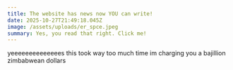 ```yaml
---
title: The website has news now YOU can write!
date: 2025-10-27T21:49:18.045Z
image: /assets/uploads/er_spce.jpeg
summary: Yes, you read that right. Click me!
---
```

yeeeeeeeeeeeeees this took way too much time im charging you a bajillion zimbabwean dollars